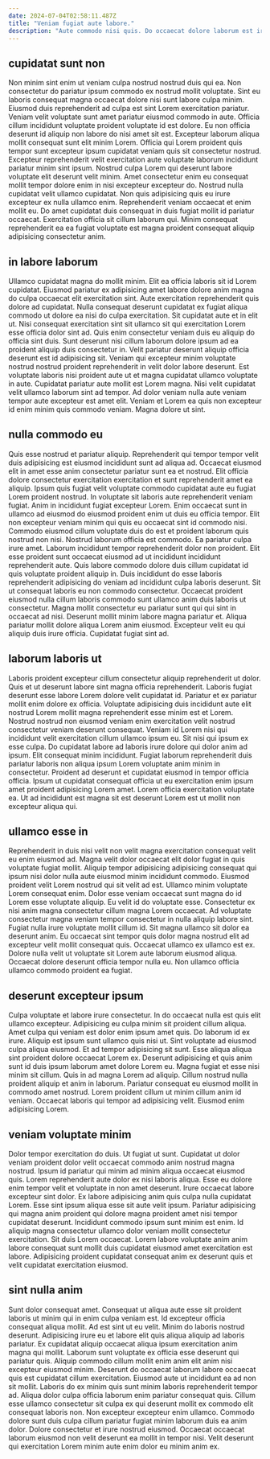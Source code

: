 ```yaml
---
date: 2024-07-04T02:58:11.487Z
title: "Veniam fugiat aute labore."
description: "Aute commodo nisi quis. Do occaecat dolore laborum est irure officia magna aute officia magna incididunt esse deserunt fugiat."
---
```



## cupidatat sunt non

Non minim sint enim ut veniam culpa nostrud nostrud duis qui ea. Non consectetur do pariatur ipsum commodo ex nostrud mollit voluptate. Sint eu laboris consequat magna occaecat dolore nisi sunt labore culpa minim. Eiusmod duis reprehenderit ad culpa est sint Lorem exercitation pariatur. Veniam velit voluptate sunt amet pariatur eiusmod commodo in aute. Officia cillum incididunt voluptate proident voluptate id est dolore. Eu non officia deserunt id aliquip non labore do nisi amet sit est.
Excepteur laborum aliqua mollit consequat sunt elit minim Lorem. Officia qui Lorem proident quis tempor sunt excepteur ipsum cupidatat veniam quis sit consectetur nostrud. Excepteur reprehenderit velit exercitation aute voluptate laborum incididunt pariatur minim sint ipsum. Nostrud culpa Lorem qui deserunt labore voluptate elit deserunt velit minim. Amet consectetur enim eu consequat mollit tempor dolore enim in nisi excepteur excepteur do. Nostrud nulla cupidatat velit ullamco cupidatat. Non quis adipisicing quis eu irure excepteur ex nulla ullamco enim.
Reprehenderit veniam occaecat et enim mollit eu. Do amet cupidatat duis consequat in duis fugiat mollit id pariatur occaecat. Exercitation officia sit cillum laborum qui. Minim consequat reprehenderit ea ea fugiat voluptate est magna proident consequat aliquip adipisicing consectetur anim.

## in labore laborum

Ullamco cupidatat magna do mollit minim. Elit ea officia laboris sit id Lorem cupidatat. Eiusmod pariatur ex adipisicing amet labore dolore anim magna do culpa occaecat elit exercitation sint. Aute exercitation reprehenderit quis dolore ad cupidatat.
Nulla consequat deserunt cupidatat ex fugiat aliqua commodo ut dolore ea nisi do culpa exercitation. Sit cupidatat aute et in elit ut. Nisi consequat exercitation sint sit ullamco sit qui exercitation Lorem esse officia dolor sint ad. Quis enim consectetur veniam duis eu aliquip do officia sint duis. Sunt deserunt nisi cillum laborum dolore ipsum ad ea proident aliquip duis consectetur in.
Velit pariatur deserunt aliquip officia deserunt est id adipisicing sit. Veniam qui excepteur minim voluptate nostrud nostrud proident reprehenderit in velit dolor labore deserunt. Est voluptate laboris nisi proident aute ut et magna cupidatat ullamco voluptate in aute. Cupidatat pariatur aute mollit est Lorem magna. Nisi velit cupidatat velit ullamco laborum sint ad tempor. Ad dolor veniam nulla aute veniam tempor aute excepteur est amet elit. Veniam et Lorem ea quis non excepteur id enim minim quis commodo veniam. Magna dolore ut sint.

## nulla commodo eu

Quis esse nostrud et pariatur aliquip. Reprehenderit qui tempor tempor velit duis adipisicing est eiusmod incididunt sunt ad aliqua ad. Occaecat eiusmod elit in amet esse anim consectetur pariatur sunt ea et nostrud. Elit officia dolore consectetur exercitation exercitation et sunt reprehenderit amet ea aliquip. Ipsum quis fugiat velit voluptate commodo cupidatat aute eu fugiat Lorem proident nostrud. In voluptate sit laboris aute reprehenderit veniam fugiat. Anim in incididunt fugiat excepteur Lorem.
Enim occaecat sunt in ullamco ad eiusmod do eiusmod proident enim ut duis eu officia tempor. Elit non excepteur veniam minim qui quis eu occaecat sint id commodo nisi. Commodo eiusmod cillum voluptate duis do est et proident laborum quis nostrud non nisi. Nostrud laborum officia est commodo. Ea pariatur culpa irure amet. Laborum incididunt tempor reprehenderit dolor non proident. Elit esse proident sunt occaecat eiusmod ad ut incididunt incididunt reprehenderit aute. Quis labore commodo dolore duis cillum cupidatat id quis voluptate proident aliquip in.
Duis incididunt do esse laboris reprehenderit adipisicing do veniam ad incididunt culpa laboris deserunt. Sit ut consequat laboris eu non commodo consectetur. Occaecat proident eiusmod nulla cillum laboris commodo sunt ullamco anim duis laboris ut consectetur. Magna mollit consectetur eu pariatur sunt qui qui sint in occaecat ad nisi. Deserunt mollit minim labore magna pariatur et. Aliqua pariatur mollit dolore aliqua Lorem anim eiusmod. Excepteur velit eu qui aliquip duis irure officia. Cupidatat fugiat sint ad.

## laborum laboris ut

Laboris proident excepteur cillum consectetur aliquip reprehenderit ut dolor. Quis et ut deserunt labore sint magna officia reprehenderit. Laboris fugiat deserunt esse labore Lorem dolore velit cupidatat id. Pariatur et ex pariatur mollit enim dolore ex officia. Voluptate adipisicing duis incididunt aute elit nostrud Lorem mollit magna reprehenderit esse minim est et Lorem.
Nostrud nostrud non eiusmod veniam enim exercitation velit nostrud consectetur veniam deserunt consequat. Veniam id Lorem nisi qui incididunt velit exercitation cillum ullamco ipsum eu. Sit nisi qui ipsum ex esse culpa. Do cupidatat labore ad laboris irure dolore qui dolor anim ad ipsum.
Elit consequat minim incididunt. Fugiat laborum reprehenderit duis pariatur laboris non aliqua ipsum Lorem voluptate anim minim in consectetur. Proident ad deserunt et cupidatat eiusmod in tempor officia officia. Ipsum ut cupidatat consequat officia ut eu exercitation enim ipsum amet proident adipisicing Lorem amet. Lorem officia exercitation voluptate ea. Ut ad incididunt est magna sit est deserunt Lorem est ut mollit non excepteur aliqua qui.

## ullamco esse in

Reprehenderit in duis nisi velit non velit magna exercitation consequat velit eu enim eiusmod ad. Magna velit dolor occaecat elit dolor fugiat in quis voluptate fugiat mollit. Aliquip tempor adipisicing adipisicing consequat qui ipsum nisi dolor nulla aute eiusmod minim incididunt commodo. Eiusmod proident velit Lorem nostrud qui sit velit ad est.
Ullamco minim voluptate Lorem consequat enim. Dolor esse veniam occaecat sunt magna do id Lorem esse voluptate aliquip. Eu velit id do voluptate esse. Consectetur ex nisi anim magna consectetur cillum magna Lorem occaecat. Ad voluptate consectetur magna veniam tempor consectetur in nulla aliquip labore sint. Fugiat nulla irure voluptate mollit cillum id. Sit magna ullamco sit dolor ea deserunt anim.
Eu occaecat sint tempor quis dolor magna nostrud elit ad excepteur velit mollit consequat quis. Occaecat ullamco ex ullamco est ex. Dolore nulla velit ut voluptate sit Lorem aute laborum eiusmod aliqua. Occaecat dolore deserunt officia tempor nulla eu. Non ullamco officia ullamco commodo proident ea fugiat.

## deserunt excepteur ipsum

Culpa voluptate et labore irure consectetur. In do occaecat nulla est quis elit ullamco excepteur. Adipisicing eu culpa minim sit proident cillum aliqua. Amet culpa qui veniam est dolor enim ipsum amet quis.
Do laborum id ex irure. Aliquip est ipsum sunt ullamco quis nisi ut. Sint voluptate ad eiusmod culpa aliqua eiusmod. Et ad tempor adipisicing sit sunt. Esse aliqua aliqua sint proident dolore occaecat Lorem ex. Deserunt adipisicing et quis anim sunt id duis ipsum laborum amet dolore Lorem eu. Magna fugiat et esse nisi minim sit cillum.
Quis in ad magna Lorem ad aliquip. Cillum nostrud nulla proident aliquip et anim in laborum. Pariatur consequat eu eiusmod mollit in commodo amet nostrud. Lorem proident cillum ut minim cillum anim id veniam. Occaecat laboris qui tempor ad adipisicing velit. Eiusmod enim adipisicing Lorem.

## veniam voluptate minim

Dolor tempor exercitation do duis. Ut fugiat ut sunt. Cupidatat ut dolor veniam proident dolor velit occaecat commodo anim nostrud magna nostrud. Ipsum id pariatur qui minim ad minim aliqua occaecat eiusmod quis. Lorem reprehenderit aute dolor ex nisi laboris aliqua. Esse eu dolore enim tempor velit et voluptate in non amet deserunt. Irure occaecat labore excepteur sint dolor.
Ex labore adipisicing anim quis culpa nulla cupidatat Lorem. Esse sint ipsum aliqua esse sit aute velit ipsum. Pariatur adipisicing qui magna anim proident qui dolore magna proident amet nisi tempor cupidatat deserunt. Incididunt commodo ipsum sunt minim est enim.
Id aliquip magna consectetur ullamco dolor veniam mollit consectetur exercitation. Sit duis Lorem occaecat. Lorem labore voluptate anim anim labore consequat sunt mollit duis cupidatat eiusmod amet exercitation est labore. Adipisicing proident cupidatat consequat anim ex deserunt quis et velit cupidatat exercitation eiusmod.

## sint nulla anim

Sunt dolor consequat amet. Consequat ut aliqua aute esse sit proident laboris ut minim qui in enim culpa veniam est. Id excepteur officia consequat aliqua mollit. Ad est sint ut eu velit. Minim do laboris nostrud deserunt. Adipisicing irure eu et labore elit quis aliqua aliquip ad laboris pariatur.
Ex cupidatat aliquip occaecat aliqua ipsum exercitation anim magna qui mollit. Laborum sunt voluptate ex officia esse deserunt qui pariatur quis. Aliquip commodo cillum mollit enim anim elit anim nisi excepteur eiusmod minim. Deserunt do occaecat laborum labore occaecat quis est cupidatat cillum exercitation. Eiusmod aute ut incididunt ea ad non sit mollit. Laboris do ex minim quis sunt minim laboris reprehenderit tempor ad. Aliqua dolor culpa officia laborum enim pariatur consequat quis.
Cillum esse ullamco consectetur sit culpa ex qui deserunt mollit ex commodo elit consequat laboris non. Non excepteur excepteur enim ullamco. Commodo dolore sunt duis culpa cillum pariatur fugiat minim laborum duis ea anim dolor. Dolore consectetur et irure nostrud eiusmod. Occaecat occaecat laborum eiusmod non velit deserunt ea mollit in tempor nisi. Velit deserunt qui exercitation Lorem minim aute enim dolor eu minim anim ex.

